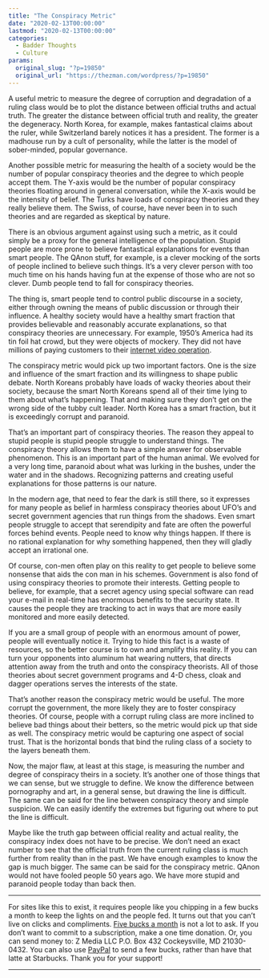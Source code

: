 ```yaml
---
title: "The Conspiracy Metric"
date: "2020-02-13T00:00:00"
lastmod: "2020-02-13T00:00:00"
categories:
  - Badder Thoughts
  - Culture
params:
  original_slug: "?p=19850"
  original_url: "https://thezman.com/wordpress/?p=19850"
---
```


A useful metric to measure the degree of corruption and degradation of a
ruling class would be to plot the distance between official truths and
actual truth. The greater the distance between official truth and
reality, the greater the degeneracy. North Korea, for example, makes
fantastical claims about the ruler, while Switzerland barely notices it
has a president. The former is a madhouse run by a cult of personality,
while the latter is the model of sober-minded, popular governance.

Another possible metric for measuring the health of a society would be
the number of popular conspiracy theories and the degree to which people
accept them. The Y-axis would be the number of popular conspiracy
theories floating around in general conversation, while the X-axis would
be the intensity of belief. The Turks have loads of conspiracy theories
and they really believe them. The Swiss, of course, have never been in
to such theories and are regarded as skeptical by nature.

There is an obvious argument against using such a metric, as it could
simply be a proxy for the general intelligence of the population. Stupid
people are more prone to believe fantastical explanations for events
than smart people. The QAnon stuff, for example, is a clever mocking of
the sorts of people inclined to believe such things. It’s a very clever
person with too much time on his hands having fun at the expense of
those who are not so clever. Dumb people tend to fall for conspiracy
theories.

The thing is, smart people tend to control public discourse in a
society, either through owning the means of public discussion or through
their influence. A healthy society would have a healthy smart fraction
that provides believable and reasonably accurate explanations, so that
conspiracy theories are unnecessary. For example, 1950’s America had its
tin foil hat crowd, but they were objects of mockery. They did not have
millions of paying customers to their
<a href="https://www.infowars.com/" rel="noopener noreferrer"
target="_blank">internet video operation</a>.

The conspiracy metric would pick up two important factors. One is the
size and influence of the smart fraction and its willingness to shape
public debate. North Koreans probably have loads of wacky theories about
their society, because the smart North Koreans spend all of their time
lying to them about what’s happening. That and making sure they don’t
get on the wrong side of the tubby cult leader. North Korea has a smart
fraction, but it is exceedingly corrupt and paranoid.

That’s an important part of conspiracy theories. The reason they appeal
to stupid people is stupid people struggle to understand things. The
conspiracy theory allows them to have a simple answer for observable
phenomenon. This is an important part of the human animal. We evolved
for a very long time, paranoid about what was lurking in the bushes,
under the water and in the shadows. Recognizing patterns and creating
useful explanations for those patterns is our nature.

In the modern age, that need to fear the dark is still there, so it
expresses for many people as belief in harmless conspiracy theories
about UFO’s and secret government agencies that run things from the
shadows. Even smart people struggle to accept that serendipity and fate
are often the powerful forces behind events. People need to know why
things happen. If there is no rational explanation for why something
happened, then they will gladly accept an irrational one.

Of course, con-men often play on this reality to get people to believe
some nonsense that aids the con man in his schemes. Government is also
fond of using conspiracy theories to promote their interests. Getting
people to believe, for example, that a secret agency using special
software can read your e-mail in real-time has enormous benefits to the
security state. It causes the people they are tracking to act in ways
that are more easily monitored and more easily detected.

If you are a small group of people with an enormous amount of power,
people will eventually notice it. Trying to hide this fact is a waste of
resources, so the better course is to own and amplify this reality. If
you can turn your opponents into aluminum hat wearing nutters, that
directs attention away from the truth and onto the conspiracy theorists.
All of those theories about secret government programs and 4-D chess,
cloak and dagger operations serves the interests of the state.

That’s another reason the conspiracy metric would be useful. The more
corrupt the government, the more likely they are to foster conspiracy
theories. Of course, people with a corrupt ruling class are more
inclined to believe bad things about their betters, so the metric would
pick up that side as well. The conspiracy metric would be capturing one
aspect of social trust. That is the horizontal bonds that bind the
ruling class of a society to the layers beneath them.

Now, the major flaw, at least at this stage, is measuring the number and
degree of conspiracy theirs in a society. It’s another one of those
things that we can sense, but we struggle to define. We know the
difference between pornography and art, in a general sense, but drawing
the line is difficult. The same can be said for the line between
conspiracy theory and simple suspicion. We can easily identify the
extremes but figuring out where to put the line is difficult.

Maybe like the truth gap between official reality and actual reality,
the conspiracy index does not have to be precise. We don’t need an exact
number to see that the official truth from the current ruling class is
much further from reality than in the past. We have enough examples to
know the gap is much bigger. The same can be said for the conspiracy
metric. QAnon would not have fooled people 50 years ago. We have more
stupid and paranoid people today than back then.

------------------------------------------------------------------------

For sites like this to exist, it requires people like you chipping in a
few bucks a month to keep the lights on and the people fed. It turns out
that you can’t live on clicks and compliments.
<a href="https://www.subscribestar.com/the-z-blog"
rel="noopener noreferrer" target="_blank">Five bucks a month</a> is not
a lot to ask. If you don’t want to commit to a subscription, make a one
time donation. Or, you can send money to: Z Media LLC P.O. Box 432
Cockeysville, MD 21030-0432. You can also use <a
href="https://www.paypal.com/cgi-bin/webscr?cmd=_s-xclick&amp;hosted_button_id=UDAS2Q8JYA6CN&amp;source=url"
rel="noopener noreferrer" target="_blank">PayPal</a> to send a few
bucks, rather than have that latte at Starbucks. Thank you for your
support!

------------------------------------------------------------------------
